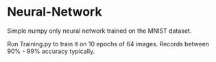 # Neural-Network

Simple numpy only neural network trained on the MNIST dataset.

Run Training.py to train it on 10 epochs of 64 images. Records between 90% - 99% accuracy typically.
